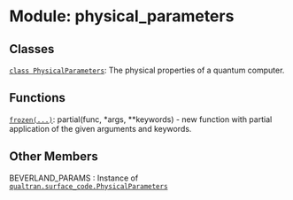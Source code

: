 # Module: physical_parameters






## Classes

[`class PhysicalParameters`](../../qualtran/surface_code/PhysicalParameters.md): The physical properties of a quantum computer.

## Functions

[`frozen(...)`](../../qualtran/drawing/musical_score/frozen.md): partial(func, *args, **keywords) - new function with partial application of the given arguments and keywords.



<h2 class="add-link">Other Members</h2>

BEVERLAND_PARAMS<a id="BEVERLAND_PARAMS"></a>
: Instance of <a href="../../qualtran/surface_code/PhysicalParameters.html"><code>qualtran.surface_code.PhysicalParameters</code></a>


